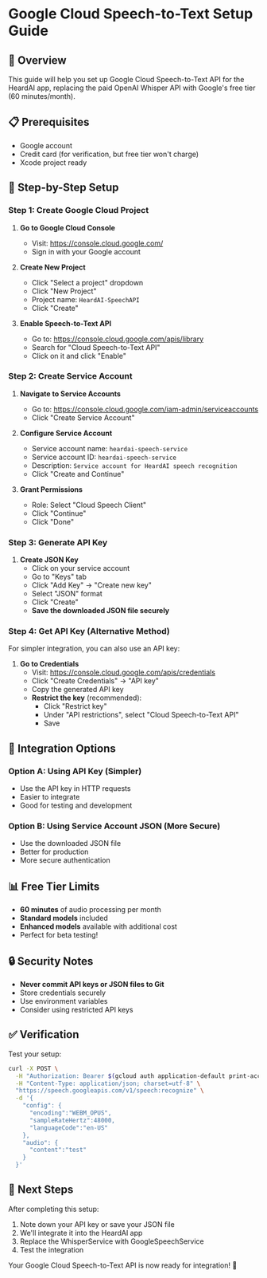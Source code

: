 # Google Cloud Speech-to-Text Setup Guide

## 🎯 Overview
This guide will help you set up Google Cloud Speech-to-Text API for the HeardAI app, replacing the paid OpenAI Whisper API with Google's free tier (60 minutes/month).

## 📋 Prerequisites
- Google account
- Credit card (for verification, but free tier won't charge)
- Xcode project ready

## 🚀 Step-by-Step Setup

### Step 1: Create Google Cloud Project

1. **Go to Google Cloud Console**
   - Visit: https://console.cloud.google.com/
   - Sign in with your Google account

2. **Create New Project**
   - Click "Select a project" dropdown
   - Click "New Project"
   - Project name: `HeardAI-SpeechAPI`
   - Click "Create"

3. **Enable Speech-to-Text API**
   - Go to: https://console.cloud.google.com/apis/library
   - Search for "Cloud Speech-to-Text API"
   - Click on it and click "Enable"

### Step 2: Create Service Account

1. **Navigate to Service Accounts**
   - Go to: https://console.cloud.google.com/iam-admin/serviceaccounts
   - Click "Create Service Account"

2. **Configure Service Account**
   - Service account name: `heardai-speech-service`
   - Service account ID: `heardai-speech-service`
   - Description: `Service account for HeardAI speech recognition`
   - Click "Create and Continue"

3. **Grant Permissions**
   - Role: Select "Cloud Speech Client"
   - Click "Continue"
   - Click "Done"

### Step 3: Generate API Key

1. **Create JSON Key**
   - Click on your service account
   - Go to "Keys" tab
   - Click "Add Key" → "Create new key"
   - Select "JSON" format
   - Click "Create"
   - **Save the downloaded JSON file securely**

### Step 4: Get API Key (Alternative Method)

For simpler integration, you can also use an API key:

1. **Go to Credentials**
   - Visit: https://console.cloud.google.com/apis/credentials
   - Click "Create Credentials" → "API key"
   - Copy the generated API key
   - **Restrict the key** (recommended):
     - Click "Restrict key"
     - Under "API restrictions", select "Cloud Speech-to-Text API"
     - Save

## 🔧 Integration Options

### Option A: Using API Key (Simpler)
- Use the API key in HTTP requests
- Easier to integrate
- Good for testing and development

### Option B: Using Service Account JSON (More Secure)
- Use the downloaded JSON file
- Better for production
- More secure authentication

## 📊 Free Tier Limits

- **60 minutes** of audio processing per month
- **Standard models** included
- **Enhanced models** available with additional cost
- Perfect for beta testing!

## 🔒 Security Notes

- **Never commit API keys or JSON files to Git**
- Store credentials securely
- Use environment variables
- Consider using restricted API keys

## ✅ Verification

Test your setup:
```bash
curl -X POST \
  -H "Authorization: Bearer $(gcloud auth application-default print-access-token)" \
  -H "Content-Type: application/json; charset=utf-8" \
  "https://speech.googleapis.com/v1/speech:recognize" \
  -d '{
    "config": {
      "encoding":"WEBM_OPUS",
      "sampleRateHertz":48000,
      "languageCode":"en-US"
    },
    "audio": {
      "content":"test"
    }
  }'
```

## 🎯 Next Steps

After completing this setup:
1. Note down your API key or save your JSON file
2. We'll integrate it into the HeardAI app
3. Replace the WhisperService with GoogleSpeechService
4. Test the integration

Your Google Cloud Speech-to-Text API is now ready for integration! 🎉
